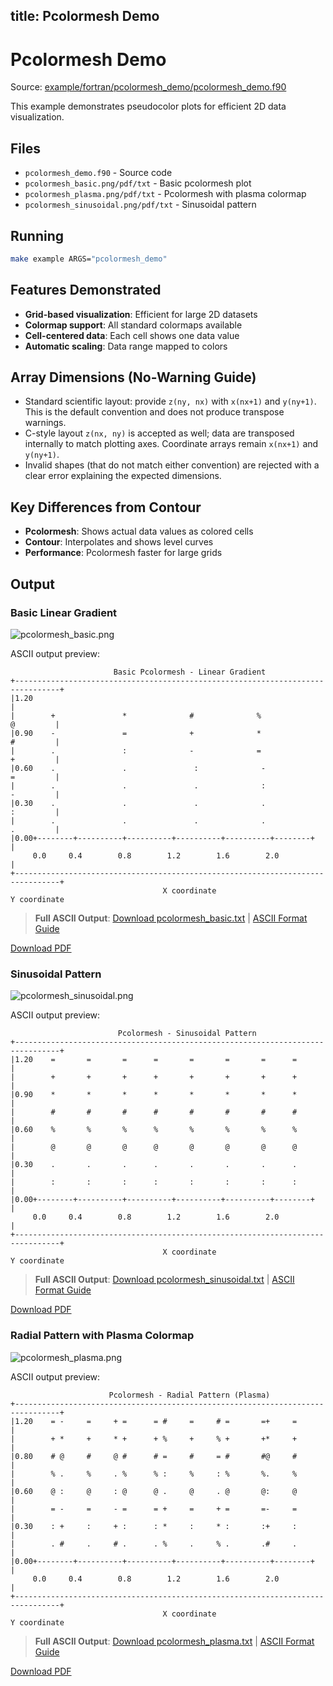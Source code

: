 title: Pcolormesh Demo
---

# Pcolormesh Demo

Source: [example/fortran/pcolormesh_demo/pcolormesh_demo.f90](../../example/fortran/pcolormesh_demo/pcolormesh_demo.f90)

This example demonstrates pseudocolor plots for efficient 2D data visualization.

## Files

- `pcolormesh_demo.f90` - Source code
- `pcolormesh_basic.png/pdf/txt` - Basic pcolormesh plot
- `pcolormesh_plasma.png/pdf/txt` - Pcolormesh with plasma colormap
- `pcolormesh_sinusoidal.png/pdf/txt` - Sinusoidal pattern

## Running

```bash
make example ARGS="pcolormesh_demo"
```

## Features Demonstrated

- **Grid-based visualization**: Efficient for large 2D datasets
- **Colormap support**: All standard colormaps available
- **Cell-centered data**: Each cell shows one data value
- **Automatic scaling**: Data range mapped to colors

## Array Dimensions (No-Warning Guide)

- Standard scientific layout: provide `z(ny, nx)` with `x(nx+1)` and `y(ny+1)`.
  This is the default convention and does not produce transpose warnings.
- C-style layout `z(nx, ny)` is accepted as well; data are transposed internally
  to match plotting axes. Coordinate arrays remain `x(nx+1)` and `y(ny+1)`.
- Invalid shapes (that do not match either convention) are rejected with a clear
  error explaining the expected dimensions.

## Key Differences from Contour

- **Pcolormesh**: Shows actual data values as colored cells
- **Contour**: Interpolates and shows level curves
- **Performance**: Pcolormesh faster for large grids

## Output

### Basic Linear Gradient

![pcolormesh_basic.png](../../media/examples/pcolormesh_demo/pcolormesh_basic.png)

ASCII output preview:
```
                       Basic Pcolormesh - Linear Gradient
+--------------------------------------------------------------------------------+
|1.20                                                                            |
|        +               *              #              %               @         |
|0.90    -               =              +              *               #         |
|        .               :              -              =               +         |
|0.60    .               .               :              -               =         |
|        .               .               .              :               -         |
|0.30    .               .               .              .               :         |
|        .               .               .              .               .         |
|0.00+--------+----------+----------+----------+----------+--------+            |
     0.0     0.4        0.8        1.2        1.6        2.0                   |
+--------------------------------------------------------------------------------+
                                  X coordinate
Y coordinate
```

> **Full ASCII Output**: [Download pcolormesh_basic.txt](../../media/examples/pcolormesh_demo/pcolormesh_basic.txt) | [ASCII Format Guide](../ascii_output_format.md)

[Download PDF](../../media/examples/pcolormesh_demo/pcolormesh_basic.pdf)

### Sinusoidal Pattern

![pcolormesh_sinusoidal.png](../../media/examples/pcolormesh_demo/pcolormesh_sinusoidal.png)

ASCII output preview:
```
                        Pcolormesh - Sinusoidal Pattern
+--------------------------------------------------------------------------------+
|1.20    =       =       =      =       =       =       =      =                |
|        +       +       +      +       +       +       +      +                |
|0.90    *       *       *      *       *       *       *      *                |
|        #       #       #      #       #       #       #      #                |
|0.60    %       %       %      %       %       %       %      %                |
|        @       @       @      @       @       @       @      @                |
|0.30    .       .       .      .       .       .       .      .                |
|        :       :       :      :       :       :       :      :                |
|0.00+--------+----------+----------+----------+----------+--------+            |
     0.0     0.4        0.8        1.2        1.6        2.0                   |
+--------------------------------------------------------------------------------+
                                  X coordinate
Y coordinate
```

> **Full ASCII Output**: [Download pcolormesh_sinusoidal.txt](../../media/examples/pcolormesh_demo/pcolormesh_sinusoidal.txt) | [ASCII Format Guide](../ascii_output_format.md)

[Download PDF](../../media/examples/pcolormesh_demo/pcolormesh_sinusoidal.pdf)

### Radial Pattern with Plasma Colormap

![pcolormesh_plasma.png](../../media/examples/pcolormesh_demo/pcolormesh_plasma.png)

ASCII output preview:
```
                      Pcolormesh - Radial Pattern (Plasma)
+--------------------------------------------------------------------------------+
|1.20    = -     =     + =      = #     =     # =       =+     =                |
|        + *     +     * +      + %     +     % +       +*     +                |
|0.80    # @     #     @ #      # =     #     = #       #@     #                |
|        % .     %     . %      % :     %     : %       %.     %                |
|0.60    @ :     @     : @      @ .     @     . @       @:     @                |
|        = -     =     - =      = +     =     + =       =-     =                |
|0.30    : +     :     + :      : *     :     * :       :+     :                |
|        . #     .     # .      . %     .     % .       .#     .                |
|0.00+--------+----------+----------+----------+----------+--------+            |
     0.0     0.4        0.8        1.2        1.6        2.0                   |
+--------------------------------------------------------------------------------+
                                  X coordinate
Y coordinate
```

> **Full ASCII Output**: [Download pcolormesh_plasma.txt](../../media/examples/pcolormesh_demo/pcolormesh_plasma.txt) | [ASCII Format Guide](../ascii_output_format.md)

[Download PDF](../../media/examples/pcolormesh_demo/pcolormesh_plasma.pdf)
